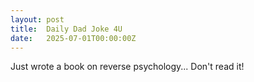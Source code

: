 ```yaml
---
layout: post
title:  Daily Dad Joke 4U
date:   2025-07-01T00:00:00Z
---
```

Just wrote a book on reverse psychology... Don't read it!
